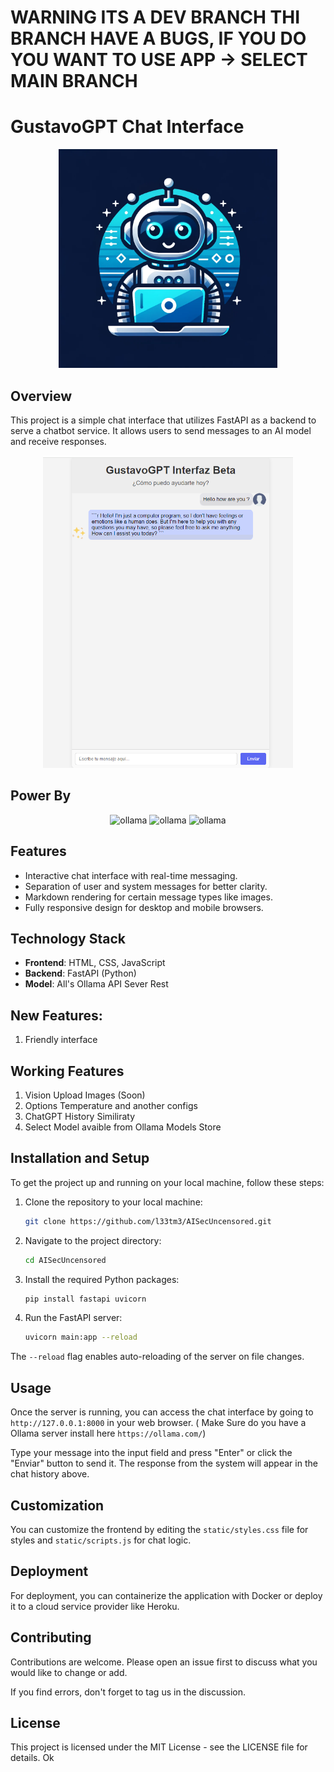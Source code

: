 # WARNING ITS A DEV BRANCH THI BRANCH HAVE A BUGS, IF YOU DO YOU  WANT TO  USE APP -> SELECT MAIN BRANCH

# GustavoGPT Chat Interface
<div align="center">
  <img alt="ollama" height="350px" src="img\screen2.webp">
</div>


## Overview

This project is a simple chat interface that utilizes FastAPI as a backend to serve a chatbot service. It allows users to send messages to an AI model and receive responses.

<div align="center">
  <img alt="ollama" height="500px" src="img\Screen1.png">
</div>


## Power By 
<div align="center">
  <img alt="ollama" height="200px" src="https://github.com/jmorganca/ollama/assets/3325447/0d0b44e2-8f4a-4e99-9b52-a5c1c741c8f7">
  <img alt="ollama" height="200px" src="https://www.simplilearn.com/ice9/free_resources_article_thumb/FastAPI_b.jpg">
  <img alt="ollama" height="200px" src="https://upload.wikimedia.org/wikipedia/commons/thumb/c/c3/Python-logo-notext.svg/800px-Python-logo-notext.svg.png">
</div>

## Features

- Interactive chat interface with real-time messaging.
- Separation of user and system messages for better clarity.
- Markdown rendering for certain message types like images.
- Fully responsive design for desktop and mobile browsers.

## Technology Stack

- **Frontend**: HTML, CSS, JavaScript
- **Backend**: FastAPI (Python)
- **Model**: All's Ollama API Sever Rest

## New Features:
1. Friendly interface

## Working Features
1. Vision Upload Images (Soon)
2. Options Temperature and another configs
3. ChatGPT History Similiraty
4. Select Model avaible from Ollama Models Store

## Installation and Setup

To get the project up and running on your local machine, follow these steps:

1. Clone the repository to your local machine:
   ```bash
   git clone https://github.com/l33tm3/AISecUncensored.git
   ```

2. Navigate to the project directory:
   ```bash
   cd AISecUncensored
   ```

3. Install the required Python packages:
   ```bash
   pip install fastapi uvicorn
   ```

4. Run the FastAPI server:
   ```bash
   uvicorn main:app --reload
   ```

The `--reload` flag enables auto-reloading of the server on file changes.

## Usage

Once the server is running, you can access the chat interface by going to `http://127.0.0.1:8000` in your web browser. ( Make Sure do you have a Ollama server install here  `https://ollama.com/`)

Type your message into the input field and press "Enter" or click the "Enviar" button to send it. The response from the system will appear in the chat history above.

## Customization

You can customize the frontend by editing the `static/styles.css` file for styles and `static/scripts.js` for chat logic.

## Deployment

For deployment, you can containerize the application with Docker or deploy it to a cloud service provider like Heroku.

## Contributing

Contributions are welcome. Please open an issue first to discuss what you would like to change or add.

If you find errors, don't forget to tag us in the discussion.


## License

This project is licensed under the MIT License - see the LICENSE file for details.
Ok
